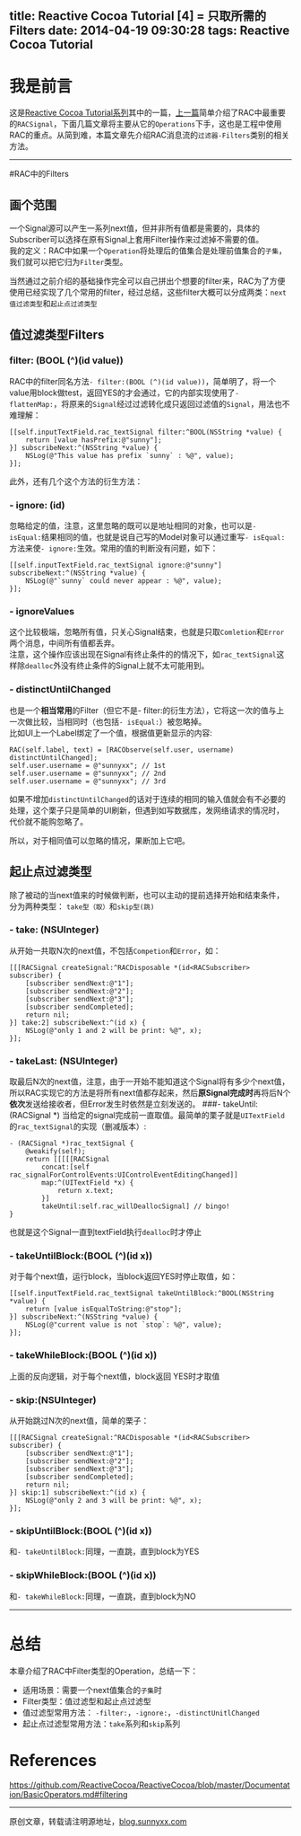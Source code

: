 title: Reactive Cocoa Tutorial [4] = 只取所需的Filters
date: 2014-04-19 09:30:28
tags: Reactive Cocoa Tutorial
---

# 我是前言
这是[Reactive Cocoa Tutorial系列](http://blog.sunnyxx.com/tags/Reactive%20Cocoa%20Tutorial/)其中的一篇，[上一篇](http://blog.sunnyxx.com/2014/03/06/rac_3_racsignal/)简单介绍了RAC中最重要的`RACSignal`，下面几篇文章将主要从它的`Operations`下手，这也是工程中使用RAC的重点。从简到难，本篇文章先介绍RAC消息流的`过滤器-Filters`类别的相关方法。

-----

#RAC中的Filters

## 画个范围
一个Signal源可以产生一系列next值，但并非所有值都是需要的，具体的Subscriber可以选择在原有Signal上套用Filter操作来过滤掉不需要的值。  
我的定义：RAC中如果一个`Operation`将处理后的值集合是处理前值集合的`子集`，我们就可以把它归为`Filter`类型。  

当然通过之前介绍的基础操作完全可以自己拼出个想要的filter来，RAC为了方便使用已经实现了几个常用的filter，经过总结，这些filter大概可以分成两类：`next值过滤类型`和`起止点过滤类型`

## 值过滤类型Filters
### filter: (BOOL (^)(id value))
RAC中的filter同名方法`- filter:(BOOL (^)(id value))`，简单明了，将一个value用block做test，返回YES的才会通过，它的内部实现使用了`- flattenMap:`，将原来的`Signal`经过过滤转化成只返回过滤值的`Signal`，用法也不难理解：    

``` objc
[[self.inputTextField.rac_textSignal filter:^BOOL(NSString *value) {
    return [value hasPrefix:@"sunny"];
}] subscribeNext:^(NSString *value) {
    NSLog(@"This value has prefix `sunny` : %@", value);
}];
```

此外，还有几个这个方法的衍生方法：   

### - ignore: (id)
忽略给定的值，注意，这里忽略的既可以是地址相同的对象，也可以是`- isEqual:`结果相同的值，也就是说自己写的Model对象可以通过重写`- isEqual:`方法来使`- ignore:`生效。常用的值的判断没有问题，如下：      


``` objc
[[self.inputTextField.rac_textSignal ignore:@"sunny"] subscribeNext:^(NSString *value) {
    NSLog(@"`sunny` could never appear : %@", value);
}];
```

### - ignoreValues
这个比较极端，忽略所有值，只关心Signal结束，也就是只取`Comletion`和`Error`两个消息，中间所有值都丢弃。   
注意，这个操作应该出现在Signal有终止条件的的情况下，如`rac_textSignal`这样除`dealloc`外没有终止条件的Signal上就不太可能用到。   


### - distinctUntilChanged
也是一个**相当常用**的Filter（但它不是- filter:的衍生方法），它将这一次的值与上一次做比较，当相同时（也包括`- isEqual:`）被忽略掉。   
比如UI上一个Label绑定了一个值，根据值更新显示的内容:

``` objc
RAC(self.label, text) = [RACObserve(self.user, username) distinctUntilChanged];
self.user.username = @"sunnyxx"; // 1st
self.user.username = @"sunnyxx"; // 2nd
self.user.username = @"sunnyxx"; // 3rd
```

如果不增加`distinctUntilChanged`的话对于连续的相同的输入值就会有不必要的处理，这个栗子只是简单的UI刷新，但遇到如写数据库，发网络请求的情况时，代价就不能购忽略了。  

所以，对于相同值可以忽略的情况，果断加上它吧。   

## 起止点过滤类型
除了被动的当next值来的时候做判断，也可以主动的提前选择开始和结束条件，分为两种类型：
`take型（取）`和`skip型(跳)`

### - take: (NSUInteger)
从开始一共取N次的next值，不包括`Competion`和`Error`，如：   

``` objc
[[[RACSignal createSignal:^RACDisposable *(id<RACSubscriber> subscriber) {
    [subscriber sendNext:@"1"];
    [subscriber sendNext:@"2"];
    [subscriber sendNext:@"3"];
    [subscriber sendCompleted];
    return nil;
}] take:2] subscribeNext:^(id x) {
    NSLog(@"only 1 and 2 will be print: %@", x);
}];
```

### - takeLast: (NSUInteger)
取最后N次的next值，注意，由于一开始不能知道这个Signal将有多少个next值，所以RAC实现它的方法是将所有next值都存起来，然后**原Signal完成时**再将后N个**依次**发送给接收者，但Error发生时依然是立刻发送的。
###- takeUntil:(RACSignal *)
当给定的signal完成前一直取值。最简单的栗子就是`UITextField`的`rac_textSignal`的实现（删减版本）:

``` objc
- (RACSignal *)rac_textSignal {
	@weakify(self);
	return [[[[[RACSignal
		concat:[self rac_signalForControlEvents:UIControlEventEditingChanged]]
		map:^(UITextField *x) {
			return x.text;
		}]
		takeUntil:self.rac_willDeallocSignal] // bingo!
}
```

也就是这个Signal一直到textField执行`dealloc`时才停止

### - takeUntilBlock:(BOOL (^)(id x))  
对于每个next值，运行block，当block返回YES时停止取值，如：

``` objc
[[self.inputTextField.rac_textSignal takeUntilBlock:^BOOL(NSString *value) {
    return [value isEqualToString:@"stop"];
}] subscribeNext:^(NSString *value) {
    NSLog(@"current value is not `stop`: %@", value);
}];
```

### - takeWhileBlock:(BOOL (^)(id x))
上面的反向逻辑，对于每个next值，block返回	YES时才取值


### - skip:(NSUInteger)   
从开始跳过N次的next值，简单的栗子：  

``` objc
[[[RACSignal createSignal:^RACDisposable *(id<RACSubscriber> subscriber) {
    [subscriber sendNext:@"1"];
    [subscriber sendNext:@"2"];
    [subscriber sendNext:@"3"];
    [subscriber sendCompleted];
    return nil;
}] skip:1] subscribeNext:^(id x) {
    NSLog(@"only 2 and 3 will be print: %@", x);
}];
```

### - skipUntilBlock:(BOOL (^)(id x))  
和`- takeUntilBlock:`同理，一直跳，直到block为YES
### - skipWhileBlock:(BOOL (^)(id x))
和`- takeWhileBlock:`同理，一直跳，直到block为NO

-----

# 总结
本章介绍了RAC中Filter类型的Operation，总结一下：

- 适用场景：需要一个next值集合的`子集`时
- Filter类型：值过滤型和起止点过滤型
- 值过滤型常用方法： `-filter:`，`-ignore:`，`-distinctUnitlChanged`
- 起止点过滤型常用方法：`take`系列和`skip`系列



# References

https://github.com/ReactiveCocoa/ReactiveCocoa/blob/master/Documentation/BasicOperators.md#filtering

---
原创文章，转载请注明源地址，[blog.sunnyxx.com](blog.sunnyxx.com)
